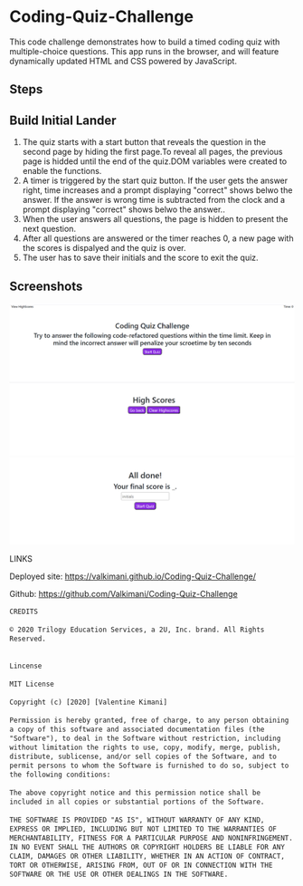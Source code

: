 # Coding-Quiz-Challenge

This code challenge demonstrates how to build a timed coding quiz with multiple-choice questions. This app runs in the browser, and will feature dynamically updated HTML and CSS powered by JavaScript.

## Steps

<!-- 1. Created index. html
2. Added a boilerplate
3. Added CSS library
4. Create a script.js file
5. Linked it to the index.html
6. Tested the script with "hello world -->

## Build Initial Lander

1. The quiz starts with a start button that reveals the question in the second page by hiding the first page.To reveal all pages, the previous page is hidded until the end of the quiz.DOM variables were created to enable the functions.
2. A timer is triggered by the start quiz button. If the user gets the answer right, time increases and a prompt displaying "correct" shows belwo the answer. If the answer is wrong time is subtracted from the clock and a prompt displaying "correct" shows belwo the answer..
3. When the user answers all questions, the page is hidden to present the next question.
4. After all questions are answered or the timer reaches 0, a new page with the scores is dispalyed and the quiz is over.
5. The user has to save their initials and the score to exit the quiz.

## Screenshots

![codequiz](/images/codequiz.png)
![quizscores](/images/quizscores.png)
![finalscore](/images/finalscore.png)

LINKS

Deployed site: https://valkimani.github.io/Coding-Quiz-Challenge/

Github: https://github.com/Valkimani/Coding-Quiz-Challenge

```
CREDITS

© 2020 Trilogy Education Services, a 2U, Inc. brand. All Rights Reserved.


Lincense

MIT License

Copyright (c) [2020] [Valentine Kimani]

Permission is hereby granted, free of charge, to any person obtaining a copy of this software and associated documentation files (the "Software"), to deal in the Software without restriction, including without limitation the rights to use, copy, modify, merge, publish, distribute, sublicense, and/or sell copies of the Software, and to permit persons to whom the Software is furnished to do so, subject to the following conditions:

The above copyright notice and this permission notice shall be included in all copies or substantial portions of the Software.

THE SOFTWARE IS PROVIDED "AS IS", WITHOUT WARRANTY OF ANY KIND, EXPRESS OR IMPLIED, INCLUDING BUT NOT LIMITED TO THE WARRANTIES OF MERCHANTABILITY, FITNESS FOR A PARTICULAR PURPOSE AND NONINFRINGEMENT. IN NO EVENT SHALL THE AUTHORS OR COPYRIGHT HOLDERS BE LIABLE FOR ANY CLAIM, DAMAGES OR OTHER LIABILITY, WHETHER IN AN ACTION OF CONTRACT, TORT OR OTHERWISE, ARISING FROM, OUT OF OR IN CONNECTION WITH THE SOFTWARE OR THE USE OR OTHER DEALINGS IN THE SOFTWARE.
```
